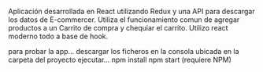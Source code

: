 Aplicación desarrollada en React utilizando Redux y una API para descargar los datos de E-commercer. Utiliza el funcionamiento comun de agregar productos a un Carrito de compra y chequiar el carrito. Utilizo react moderno todo a base de hook.

para probar la app...
descargar los ficheros en la consola ubicada en la carpeta del proyecto ejecutar...
npm install
npm start
(requiere NPM)
